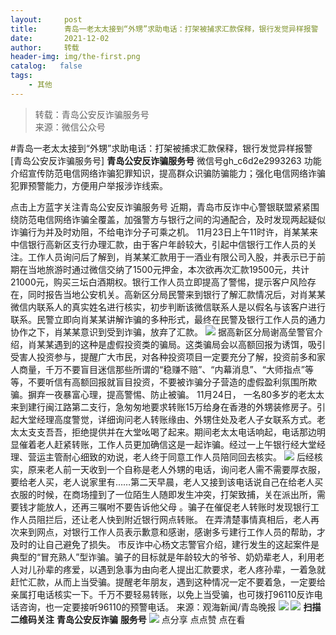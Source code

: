 ```yaml
---
layout:     post
title:      青岛一老太太接到“外甥”求助电话：打架被捕求汇款保释，银行发觉异样报警
date:       2021-12-02
author:     转载
header-img: img/the-first.png
catalog:   false
tags:
    - 其他
---
```


<blockquote><p>转载：青岛公安反诈骗服务号<br>
来源：微信公众号</p></blockquote>

#青岛一老太太接到“外甥”求助电话：打架被捕求汇款保释，银行发觉异样报警
[青岛公安反诈骗服务号]
**青岛公安反诈骗服务号**
微信号gh_c6d2e2993263
功能介绍宣传防范电信网络诈骗犯罪知识，提高群众识骗防骗能力；强化电信网络诈骗犯罪预警能力，方便用户举报涉诈线索。

点击上方蓝字关注青岛公安反诈骗服务号
近期，青岛市反诈中心警银联盟紧紧围绕防范电信网络诈骗全覆盖，加强警方与银行之间的沟通配合，及时发现两起疑似诈骗行为并及时劝阻，不给电诈分子可乘之机。
11月23日上午11时许，肖某某来中信银行高新区支行办理汇款，由于客户年龄较大，引起中信银行工作人员的关注。工作人员询问后了解到，肖某某汇款用于一酒业有限公司入股，并表示已于前期在当地旅游时通过微信交纳了1500元押金，本次欲再次汇款19500元，共计21000元，购买三坛白酒期权。银行工作人员立即提高了警惕，提示客户风险存在，同时报告当地公安机关。高新区分局民警来到银行了解汇款情况后，对肖某某微信内联系人的真实姓名进行核实，初步判断该微信联系人是以假名与该客户进行联系。民警立即向肖某某讲解诈骗的多种形式，最终在民警及银行工作人员的通力协作之下，肖某某意识到受到诈骗，放弃了汇款。
![]({{site.baseurl}}/postimg/1GjWwxYB3dnh9u9v6atXORnG8bbBuTrUsbeFL55qia89o7G8fuia8FjqYsok0WhhyUdvLicMD47FLXVadghEnAEYQ.jpeg)
据高新区分局谢高垒警官介绍，肖某某遇到的这种是虚假投资类的骗局。这类骗局会以高额回报为诱饵，吸引受害人投资参与，提醒广大市民，对各种投资项目一定要充分了解，投资前多和家人商量，千万不要盲目迷信那些所谓的“稳赚不赔”、“内幕消息”、“大师指点”等等，不要听信有高额回报就盲目投资，不要被诈骗分子营造的虚假盈利氛围所欺骗。摒弃一夜暴富心理，提高警惕、防止被骗。
11月24日，
一名80多岁的老太太来到建行闽江路第二支行，急匆匆地要求转账15万给身在香港的外甥装修房子。引起大堂经理高度警觉，详细询问老人转账缘由、外甥住处及老人子女联系方式。老太太支支吾吾，拒绝提供并在大堂吆喝了起来。期间老太太电话响起，电话那边明显催着老人赶紧转账，工作人员更加确信这是一起诈骗。经过一上午银行经大堂经理、营运主管耐心细致的劝说，老人终于同意工作人员陪同回去核实。
![]({{site.baseurl}}/postimg/1GjWwxYB3dnh9u9v6atXORnG8bbBuTrUNRBAfFkw7bylGRia9JO55QKvC6wW4TWupHUqRo1ibwrs0NlWlHSoDvDw.jpeg)
后经核实，原来老人前一天收到一个自称是老人外甥的电话，询问老人需不需要厚衣服，要给老人买，老人说家里有……第二天早晨，老人又接到该电话说自己在给老人买衣服的时候，在商场撞到了一位陌生人随即发生冲突，打架致捕，关在派出所，需要钱才能放人，还再三嘱咐不要告诉他父母
。骗子在催促老人转账时发现银行工作人员阻拦后，还让老人快到附近银行网点转账。
在弄清楚事情真相后，老人再次来到网点，对银行工作人员表示歉意和感谢，感谢多亏建行工作人员的帮助，才及时的让自己避免了损失。
市反诈中心杨文志警官介绍，建行发生的这起案件是典型的“冒充熟人”型诈骗。骗子的目标就是年龄较大的爷爷、奶奶辈老人，利用老人对儿孙辈的疼爱，以遇到急事为由向老人提出汇款要求，老人疼孙辈，一着急就赶忙汇款，从而上当受骗。提醒老年朋友，遇到这种情况一定不要着急，一定要给亲属打电话核实一下。千万不要轻易转账，以免上当受骗，也可拨打96110反诈电话咨询，也一定要接听96110的预警电话。
来源：观海新闻/青岛晚报
![]({{site.baseurl}}/postimg/6xI4h676QXzia5naazW6wFR5ml91zib85OnAdBFSTibic8yWLuWic1rKJBicwSgnqzI9icFMSpImia2H4zZhqLVTr724UA.png)
![]({{site.baseurl}}/postimg/1GjWwxYB3dk0QR6pndF2SISfW55mAuAxDQOiaC2Geq1kE9oibrv0xIEyiazCyo7VubILLicuLicBW77qleN0GPJOTAQ.jpeg)
**扫描二维码关注**
**青岛公安反诈骗**
**服务号**
![]({{site.baseurl}}/postimg/6xI4h676QXzia5naazW6wFR5ml91zib85O2ObvfHFG7tH1qAI6iakIGohmLu4siar1ZzMiawQ7QicgfyZFjriavRic3M6Q.png)
点分享
点点赞
点在看
